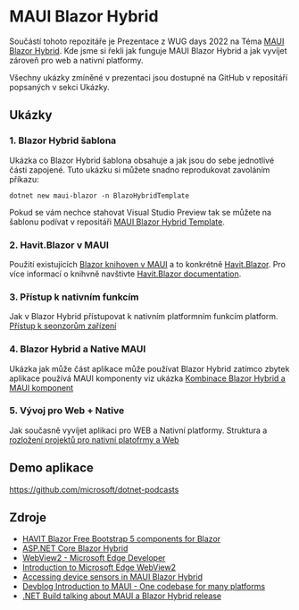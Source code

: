 # MAUI Blazor Hybrid
Součástí tohoto repozitáře je Prezentace z WUG days 2022 na Téma [MAUI Blazor Hybrid](https://github.com/MichaelMelena/WUG-Days-2022/blob/main/Blazor%20Hybrid.pdf). Kde jsme si řekli jak funguje MAUI Blazor Hybrid a jak vyvíjet zároveň pro web a nativní platformy. 


Všechny ukázky zmíněné v prezentaci jsou dostupné na GitHub v repositáří popsaných v sekci Ukázky.

## Ukázky

### 1. Blazor Hybrid šablona
Ukázka co Blazor Hybrid šablona obsahuje a jak jsou do sebe jednotlivé části zapojené.
Tuto ukázku si můžete snadno reprodukovat zavoláním příkazu:

`dotnet new maui-blazor -n BlazoHybridTemplate`

Pokud se vám nechce stahovat Visual Studio Preview tak se můžete na šablonu podívat v repositáři [MAUI Blazor Hybrid Template](https://github.com/MichaelMelena/WUG-BlazorHybrid-Template).

### 2. Havit.Blazor v MAUI
Použití existujících
[Blazor knihoven v MAUI](https://github.com/MichaelMelena/MAUI-Havit-Blazor-demo-WUG-days-2022)
a to konkrétně [Havit.Blazor](https://github.com/havit/Havit.Blazor). Pro více informací o knihvně navštivte [Havit.Blazor documentation](https://havit.blazor.eu/).

### 3. Přístup k nativním funkcím
Jak v Blazor Hybrid přístupovat k nativním platformním funkcím platform. [Přístup k seonzorům zařízení](https://github.com/MichaelMelena/Blazor-Hybrid-Sensors-Demo-WUG)

### 4. Blazor Hybrid a Native MAUI
Ukázka jak může část aplikace může používat Blazor Hybrid zatímco zbytek aplikace používá MAUI komponenty viz ukázka
[Kombinace Blazor Hybrid a MAUI komponent](https://github.com/MichaelMelena/Blazor-Hybrid-SplitView-Demo-WUG)

### 5. Vývoj pro Web + Native
Jak současně vyvíjet aplikaci pro WEB a Nativní platformy. Struktura a
[rozložení projektů pro nativní platofrmy a Web](https://github.com/MichaelMelena/Blazor-Hybrid-Platform-Specific-Implementation-WUG-Days)


## Demo aplikace
https://github.com/microsoft/dotnet-podcasts

## Zdroje
* [HAVIT Blazor Free Bootstrap 5 components for Blazor](https://havit.blazor.eu/)
* [ASP.NET Core Blazor Hybrid](https://docs.microsoft.com/en-gb/aspnet/core/blazor/hybrid/?view=aspnetcore-6.0)
* [WebView2 - Microsoft Edge Developer](https://developer.microsoft.com/en-us/microsoft-edge/webview2/)
* [Introduction to Microsoft Edge WebView2](https://docs.microsoft.com/en-us/microsoft-edge/webview2/)
* [Accessing device sensors in MAUI Blazor Hybrid](https://docs.microsoft.com/en-us/dotnet/maui/platform-integration/device/battery?tabs=android)
* [Devblog Introduction to MAUI - One codebase for many platforms](https://devblogs.microsoft.com/dotnet/introducing-dotnet-maui-one-codebase-many-platforms/)
* [.NET Build talking about MAUI a Blazor Hybrid release](https://mybuild.microsoft.com/en-US/sessions/599c82b6-0c5a-4add-9961-48b85d9ffde0?source=sessions)
